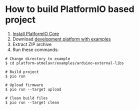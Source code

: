 How to build PlatformIO based project
=====================================

1. [Install PlatformIO Core](https://docs.platformio.org/page/core.html)
2. Download [development platform with examples](https://github.com/platformio/platform-atmelavr/archive/develop.zip)
3. Extract ZIP archive
4. Run these commands:

```shell
# Change directory to example
$ cd platform-atmelavr/examples/arduino-external-libs

# Build project
$ pio run

# Upload firmware
$ pio run --target upload

# Clean build files
$ pio run --target clean
```
